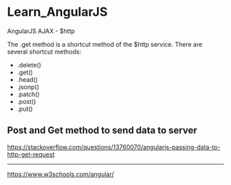 # Learn_AngularJS
AngularJS AJAX - $http

The .get method is a shortcut method of the $http service. There are several shortcut methods:

* .delete()
* .get()
* .head()
* .jsonp()
* .patch()
* .post()
* .put()

## Post and Get method to send data to server

https://stackoverflow.com/questions/13760070/angularjs-passing-data-to-http-get-request

---

https://www.w3schools.com/angular/